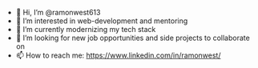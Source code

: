 - 👋 Hi, I’m @ramonwest613
- 👀 I’m interested in web-development and mentoring
- 🌱 I’m currently modernizing my tech stack
- 💞️ I’m looking for new job opportunities and side projects to collaborate on
- 📫 How to reach me: https://www.linkedin.com/in/ramonwest/

<!---
ramonwest613/ramonwest613 is a ✨ special ✨ repository because its `README.md` (this file) appears on your GitHub profile.
You can click the Preview link to take a look at your changes.
--->
